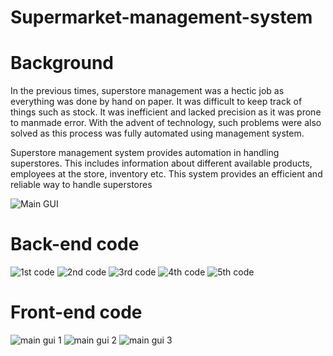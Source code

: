 # Supermarket-management-system
# Background

In the previous times, superstore management was a hectic job as everything was done by hand on paper. It was difficult to keep track of things such as stock. It was inefficient and lacked precision as it was prone to manmade error. With the advent of technology, such problems were also solved as this process was fully automated using management system.


Superstore management system provides automation in handling superstores. This includes information about different available products, employees at the store, inventory etc. This system provides an efficient and reliable way to handle superstores


![Main GUI](https://user-images.githubusercontent.com/93051673/157383106-a3ee353f-0ffc-446b-b137-17fcec640291.png)


# Back-end code

![1st code](https://user-images.githubusercontent.com/93051673/157383992-a7b40651-7ab0-41de-99c6-aa785edc3a8e.png)
![2nd code](https://user-images.githubusercontent.com/93051673/157384006-cd9c26a1-0587-4ad7-a7ca-798a4afa3ff2.png)
![3rd code](https://user-images.githubusercontent.com/93051673/157384015-a292dc5e-1905-4024-9faf-5778da85493f.png)
![4th code](https://user-images.githubusercontent.com/93051673/157384018-90df26f3-17bd-4905-a384-bd0c78b0ce14.png)
![5th code](https://user-images.githubusercontent.com/93051673/157384023-e5cbfa5e-81e6-42d0-a113-b973a680c17e.png)

# Front-end code

![main gui 1](https://user-images.githubusercontent.com/93051673/157385066-5fd0f837-d362-470d-a510-81e1455b8a0e.PNG)
![main gui 2](https://user-images.githubusercontent.com/93051673/157385075-f391e60c-966c-4837-9b45-cbb8d4d83f99.PNG)
![main gui 3](https://user-images.githubusercontent.com/93051673/157385084-a66c008b-1ece-403d-937f-e0fe1db70c33.PNG)


